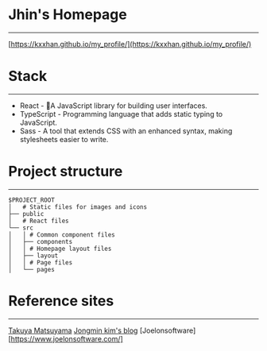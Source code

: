 # Jhin's Homepage
---
[https://kxxhan.github.io/my_profile/](https://kxxhan.github.io/my_profile/)

# Stack
---
- React - A JavaScript library for building user interfaces. 
- TypeScript - Programming language that adds static typing to JavaScript.
- Sass - A tool that extends CSS with an enhanced syntax, making stylesheets easier to write.

# Project structure
---
```
$PROJECT_ROOT
│   # Static files for images and icons
├── public
│   # React files
└── src
│   │ # Common component files
│   ├── components
│   │ # Homepage layout files
│   ├── layout
│   │ # Page files
│   └── pages
```

# Reference sites
---
[Takuya Matsuyama](https://www.craftz.dog/)
[Jongmin kim's blog](https://blog.cmiscm.com/?page_id=6127)
[Joelonsoftware][https://www.joelonsoftware.com/]
